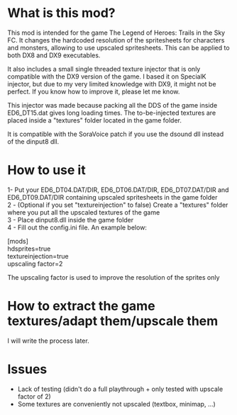 # What is this mod?

This mod is intended for the game The Legend of Heroes: Trails in the Sky FC. It changes the hardcoded resolution of the spritesheets for characters and monsters, allowing to use upscaled spritesheets. This can be applied to both DX8 and DX9 executables.

It also includes a small single threaded texture injector that is only compatible with the DX9 version of the game. I based it on SpecialK injector, but due to my very limited knowledge with DX9, it might not be perfect. If you know how to improve it, please let me know.
 
This injector was made because packing all the DDS of the game inside ED6_DT15.dat gives long loading times. The to-be-injected textures are placed inside a "textures" folder located in the game folder.

It is compatible with the SoraVoice patch if you use the dsound dll instead of the dinput8 dll.

# How to use it

1- Put your ED6_DT04.DAT/DIR, ED6_DT06.DAT/DIR, ED6_DT07.DAT/DIR and ED6_DT09.DAT/DIR containing upscaled spritesheets in the game folder\
2 - (Optional if you set "textureinjection" to false) Create a "textures" folder where you put all the upscaled textures of the game \
3 - Place dinput8.dll inside the game folder\
4 - Fill out the config.ini file. An example below:

[mods]\
hdsprites=true\
textureinjection=true\
upscaling factor=2

The upscaling factor is used to improve the resolution of the sprites only

# How to extract the game textures/adapt them/upscale them
I will write the process later.

# Issues
- Lack of testing (didn't do a full playthrough + only tested with upscale factor of 2)
- Some textures are conveniently not upscaled (textbox, minimap, ...) 

